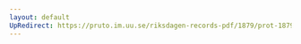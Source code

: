 ```yaml
---
layout: default
UpRedirect: https://pruto.im.uu.se/riksdagen-records-pdf/1879/prot-1879--ak--036/prot-1879--ak--036_020.pdf
---
```

